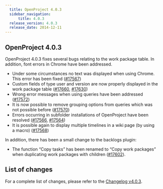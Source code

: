 ```yaml
---
  title: OpenProject 4.0.3
  sidebar_navigation:
      title: 4.0.3
  release_version: 4.0.3
  release_date: 2014-12-11
---
```


## OpenProject 4.0.3

OpenProject 4.0.3 fixes several bugs relating to the work package table.
In addition, font errors in Chrome have been addressed.

  - Under some circumstances no text was displayed when using Chrome.
    This error has been fixed
    ([#17567](https://community.openproject.org/work_packages/17567 "No text rendered at all on some versions of Chrome (closed)"))
  - Custom fields of type user and version are now properly displayed in
    the work package table
    ([#17660](https://community.openproject.org/work_packages/17660 "Missing user links in work package list for custom fields of type user (closed)"),
    [#17630](https://community.openproject.org/work_packages/17630 "Custom values for CF of type version not properly displayed in work package list (closed)"))
  - Wrong error messages when using queries have been addressed
    ([#17572](https://community.openproject.org/work_packages/17572 "Error message \"Unable to retrieve query\" wrongly displayed when changing WP attributes in query (closed)"))
  - It is now possible to remove grouping options from queries which was
    not possible before
    ([#17570](https://community.openproject.org/work_packages/17570 "Removing grouping not saved on existing queries (closed)"))
  - Errors occurring in subfolder installations of OpenProject have been
    resolved
    ([#17566](https://community.openproject.org/work_packages/17566 "Parent change via wp-detail view stuck at loading in subfolder installation (closed)"),
    [#17564](https://community.openproject.org/work_packages/17564 "Export function throws \"object not found\" error when used in subfolder installation (closed)"))
  - It is possible again to display multiple timelines in a wiki page
    (by using a macro)
    ([#17568](https://community.openproject.org/work_packages/17568 "Not possible to display more than one timeline via macro in wiki (closed)"))

In addition, there has been a small change to the backlogs plugin:

  - The function “Copy tasks” has been renamed to “Copy work packages”
    when duplicating work packages with children
    ([#17602](https://community.openproject.org/work_packages/17602 "Rename \"Copy tasks\" to \"Copy work packages\" on copy of work package (with Backlogs enabled) (closed)")).

## List of changes

For a complete list of changes, please refer to the 
[Changelog v4.0.3](https://community.openproject.org/versions/543).


